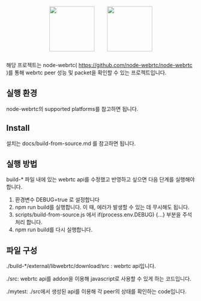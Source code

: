 <h1 align="center">
  <img height="120px" src="https://upload.wikimedia.org/wikipedia/commons/d/d9/Node.js_logo.svg">&nbsp;&nbsp;&nbsp;&nbsp;
  <img height="120px" src="https://webrtc.github.io/webrtc-org/assets/images/webrtc-logo-vert-retro-dist.svg">
</h1>

해당 프로젝트는 node-webrtc( https://github.com/node-webrtc/node-webrtc )를 통해 webrtc peer 성능 및 packet을 확인할 수 있는 프로젝트입니다.

## 실행 환경
node-webrtc의 supported platforms를 참고하면 됩니다.

## Install
설치는 docs/build-from-source.md 를 참고하면 됩니다.

## 실행 방법
build-* 파일 내에 있는 webrtc api를 수정했고 반영하고 싶으면 다음 단계를 실행해야 합니다.
1. 환경변수 DEBUG=true 로 설정합니다
2. npm run build를 실행합니다. 이 때, 에러가 발생할 수 있는 데 무시해도 됩니다.
3. scripts/build-from-source.js 에서 if(process.env.DEBUG) {...} 부분을 주석처리 합니다.
4. npm run build를 다시 실행합니다.

## 파일 구성

./build-*/external/libwebrtc/download/src : webrtc api입니다.

./src: webrtc api를 addon을 이용해 javascript로 사용할 수 있게 하는 코드입니다.

./mytest: ./src에서 생성된 api를 이용해 각 peer의 상태를 확인하는 code입니다.



